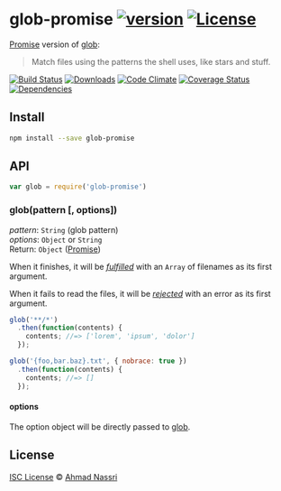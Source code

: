 # glob-promise [![version][npm-version]][npm-url] [![License][npm-license]][license-url]

[Promise] version of [glob]:

> Match files using the patterns the shell uses, like stars and stuff.

[![Build Status][travis-image]][travis-url]
[![Downloads][npm-downloads]][npm-url]
[![Code Climate][codeclimate-quality]][codeclimate-url]
[![Coverage Status][codeclimate-coverage]][codeclimate-url]
[![Dependencies][david-image]][david-url]

## Install

```sh
npm install --save glob-promise
```

## API

```js
var glob = require('glob-promise')
```

### glob(pattern [, options])

*pattern*: `String` (glob pattern)  
*options*: `Object` or `String`  
Return: `Object` ([Promise])

When it finishes, it will be [*fulfilled*](http://promisesaplus.com/#point-26) with an `Array` of filenames as its first argument.

When it fails to read the files, it will be [*rejected*](http://promisesaplus.com/#point-30) with an error as its first argument.

```js
glob('**/*')
  .then(function(contents) {
    contents; //=> ['lorem', 'ipsum', 'dolor']
  });

glob('{foo,bar.baz}.txt', { nobrace: true })
  .then(function(contents) {
    contents; //=> []
  });
```

#### options

The option object will be directly passed to [glob](https://github.com/isaacs/node-glob#options).

## License

[ISC License](LICENSE) &copy; [Ahmad Nassri](https://www.ahmadnassri.com/)

[license-url]: https://github.com/ahmadnassri/glob-promise/blob/master/LICENSE

[travis-url]: https://travis-ci.org/ahmadnassri/glob-promise
[travis-image]: https://img.shields.io/travis/ahmadnassri/glob-promise.svg?style=flat-square

[npm-url]: https://www.npmjs.com/package/glob-promise
[npm-license]: https://img.shields.io/npm/l/glob-promise.svg?style=flat-square
[npm-version]: https://img.shields.io/npm/v/glob-promise.svg?style=flat-square
[npm-downloads]: https://img.shields.io/npm/dm/glob-promise.svg?style=flat-square

[codeclimate-url]: https://codeclimate.com/github/ahmadnassri/glob-promise
[codeclimate-quality]: https://img.shields.io/codeclimate/github/ahmadnassri/glob-promise.svg?style=flat-square
[codeclimate-coverage]: https://img.shields.io/codeclimate/coverage/github/ahmadnassri/glob-promise.svg?style=flat-square

[david-url]: https://david-dm.org/ahmadnassri/glob-promise
[david-image]: https://img.shields.io/david/ahmadnassri/glob-promise.svg?style=flat-square

[glob]: https://github.com/isaacs/node-glob
[Promise]: http://promisesaplus.com/
